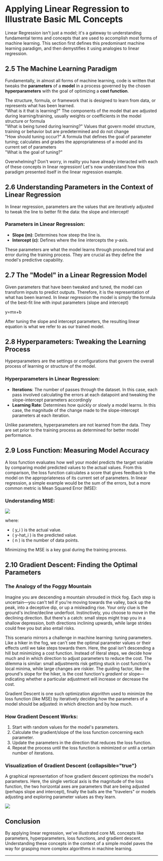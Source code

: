 # Applying Linear Regression to Illustrate Basic ML Concepts

Linear Regression isn't just a model; it's a gateway to understanding fundamental terms and concepts that are used to accomplish most forms of machine learning. This section first defines this predominant machine learning paradigm, and then demystifies it using analogies to linear regression.

## 2.5 The Machine Learning Paradigm

Fundamentally, in almost all forms of machine learning, code is written that tweaks the <b>parameters</b> of a <b>model</b> in a process governed by the chosen <b>hyperparameters</b> with the goal of optimizing a <b>cost function</b>.

<deflist style="medium">
    <def title="Model">
        The structure, formula, or framework that is designed to learn from data, or represents what has been learned.
        <br/><format style="italic">"What is it that is learning?"</format>
    </def>
    <def title="Parameters">
        The components of the model that are adjusted during learning/training, usually weights or coefficients in the model structure or formula
        <br/><format style="italic">"What is being tuned during learning?"</format>
    </def>
    <def title="Hyperparameters">
        Values that govern model structure, training or behavior but are predetermined and do not change
        <br/><format style="italic">"How should tuning occur?"</format>
    </def>
    <def title="Cost Function">
        A formula that defines the goal of parameter tuning; calculates and grades the appropriateness of a model and its current set of parameters
        <br/><format style="italic">"What is the goal of tuning?"</format>
    </def>
</deflist>

Overwhelming? Don't worry, in reality you have already interacted with each of these concepts in linear regression! Let's now understand how this paradigm presented itself in the linear regression example.

## 2.6 Understanding Parameters in the Context of Linear Regression

In linear regression, parameters are the values that are iteratively adjusted to tweak the line to better fit the data: the slope and intercept!

### Parameters in Linear Regression:
- **Slope (m)**: Determines how steep the line is.
- **Intercept (c)**: Defines where the line intercepts the y-axis.

These parameters are what the model learns through procedured trial and error during the training process. They are crucial as they define the model's predictive capability.

## 2.7 The "Model" in a Linear Regression Model

Given parameters that have been tweaked and tuned, the model can transform inputs to predict outputs. Therefore, it is the representation of what has been learned. In linear regression the model is simply the formula of the best-fit line with input parameters (slope and intercept)

<code-block>
    y=mx+b
</code-block>

After tuning the slope and intercept parameters, the resulting linear equation is what we refer to as our trained model.

## 2.8 Hyperparameters: Tweaking the Learning Process

Hyperparameters are the settings or configurations that govern the overall process of learning or structure of the model.

### Hyperparameters in Linear Regression:
- **Iterations**: The number of passes through the dataset. In this case, each pass involved calculating the errors at each datapoint and tweaking the slope-intercept parameters accordingly
- **Learning Rate**: Determines how quickly or slowly a model learns. In this case, the magnitude of the change made to the slope-intercept parameters at each iteration.


Unlike parameters, hyperparameters are not learned from the data. They are set prior to the training process as determined for better model performance.

## 2.9 Loss Function: Measuring Model Accuracy

A loss function evaluates how well your model predicts the target variable by comparing model predicted values to the actual values. From this comparison, the loss function calculates a score that gives feedback to the model on the appropriateness of its current set of parameters. In linear regression, a simple example would be the sum of the errors, but a more common metric is Mean Squared Error (MSE):

### Understanding MSE:

<img src="MSE.png"/>

where:
- ( y_i ) is the actual value.
- ( y-hat_i ) is the predicted value.
- \( n \) is the number of data points.

Minimizing the MSE is a key goal during the training process.

## 2.10 Gradient Descent: Finding the Optimal Parameters

### The Analogy of the Foggy Mountain

Imagine you are descending a mountain shrouded in thick fog. Each step is uncertain—you can't tell if you're moving towards the valley, back up the peak, into a deceptive dip, or up a misleading rise. Your only clue is the ground's incline/decline underfoot. Instinctively, you choose to move in the declining direction. But there's a catch: small steps might trap you in a shallow depression, both directions inclining upwards, while large strides could free you but also entail risks.

This scenario mirrors a challenge in machine learning: tuning parameters. Like a hiker in the fog, we can't see the optimal parameter values or their effects until we take steps towards them. Here, the goal isn't descending a hill but minimizing a cost function. Instead of literal steps, we decide how much and in which direction to adjust parameters to reduce the cost. The dilemma is similar: small adjustments risk getting stuck in cost function's local minima, while large changes are riskier. The guiding factor, like the ground's slope for the hiker, is the cost function's <i>gradient</i> or slope—indicating whether a particular adjustment will increase or decrease the cost.

Gradient Descent is one such optimization algorithm used to minimize the loss function (like MSE) by iteratively deciding how the parameters of a model should be adjusted: in which direction and by how much.

### How Gradient Descent Works:
1. Start with random values for the model's parameters.
2. Calculate the gradient/slope of the loss function concerning each parameter.
3. Update the parameters in the direction that reduces the loss function.
4. Repeat the process until the loss function is minimized or until a certain number of iterations.

### Visualization of Gradient Descent {collapsible="true"}
A graphical representation of how gradient descent optimizes the model's parameters. Here, the single vertical axis is the magnitude of the loss function, the two horizontal axes are parameters that are being adjusted (perhaps slope and intercept), finally the balls are the "travelers" or models adjusting and exploring parameter values as they learn.

<img src="gradient.gif"/>

## Conclusion

By applying linear regression, we've illustrated core ML concepts like parameters, hyperparameters, loss functions, and gradient descent. Understanding these concepts in the context of a simple model paves the way for grasping more complex algorithms in machine learning.

---